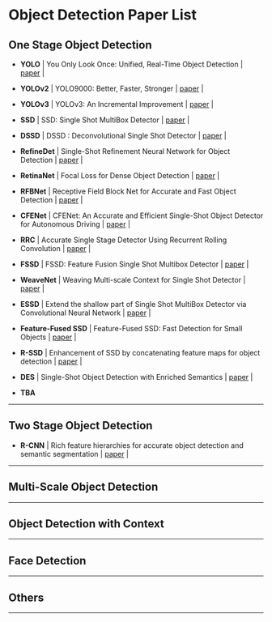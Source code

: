 # Object Detection Paper List

## One Stage Object Detection

* **YOLO** | You Only Look Once: Unified, Real-Time Object Detection | [paper](https://arxiv.org/abs/1506.02640) |

* **YOLOv2** | YOLO9000: Better, Faster, Stronger | [paper](https://arxiv.org/abs/1612.08242) |

* **YOLOv3** | YOLOv3: An Incremental Improvement | [paper](https://arxiv.org/abs/1804.02767) |

* **SSD** | SSD: Single Shot MultiBox Detector | [paper](https://arxiv.org/abs/1512.02325) |

* **DSSD** | DSSD : Deconvolutional Single Shot Detector | [paper](https://arxiv.org/abs/1701.06659) |

* **RefineDet** | Single-Shot Refinement Neural Network for Object Detection | [paper](https://arxiv.org/abs/1711.06897) |

* **RetinaNet** | Focal Loss for Dense Object Detection | [paper](https://arxiv.org/abs/1708.02002) |

* **RFBNet** | Receptive Field Block Net for Accurate and Fast Object Detection | [paper](https://arxiv.org/abs/1711.07767) |

* **CFENet** | CFENet: An Accurate and Efficient Single-Shot Object Detector for Autonomous Driving | [paper](https://arxiv.org/abs/1806.09790) |

* **RRC** | Accurate Single Stage Detector Using Recurrent Rolling Convolution | [paper](https://arxiv.org/abs/1704.05776) | 

* **FSSD** | FSSD: Feature Fusion Single Shot Multibox Detector | [paper](https://arxiv.org/abs/1712.00960) |

* **WeaveNet** | Weaving Multi-scale Context for Single Shot Detector | [paper](https://arxiv.org/abs/1712.03149) |

* **ESSD** | Extend the shallow part of Single Shot MultiBox Detector via Convolutional Neural Network | [paper](https://arxiv.org/abs/1801.05918) |

* **Feature-Fused SSD** | Feature-Fused SSD: Fast Detection for Small Objects | [paper](https://arxiv.org/abs/1709.05054) |

* **R-SSD** | Enhancement of SSD by concatenating feature maps for object detection | [paper](https://arxiv.org/abs/1705.09587) |

* **DES** | Single-Shot Object Detection with Enriched Semantics | [paper](https://arxiv.org/abs/1712.00433) |

* **TBA**

----

## Two Stage Object Detection

* **R-CNN** | Rich feature hierarchies for accurate object detection and semantic segmentation | [paper](https://arxiv.org/abs/1311.2524) |


----

## Multi-Scale Object Detection

----

## Object Detection with Context

----

## Face Detection

----

## Others

----

